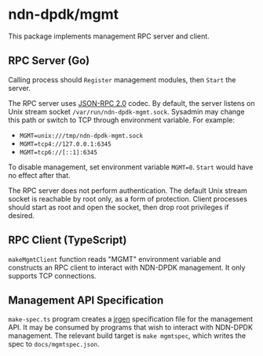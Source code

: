 # ndn-dpdk/mgmt

This package implements management RPC server and client.

## RPC Server (Go)

Calling process should `Register` management modules, then `Start` the server.

The RPC server uses [JSON-RPC 2.0](https://www.jsonrpc.org/specification) codec.
By default, the server listens on Unix stream socket `/var/run/ndn-dpdk-mgmt.sock`.
Sysadmin may change this path or switch to TCP through environment variable.
For example:

* `MGMT=unix:///tmp/ndn-dpdk-mgmt.sock`
* `MGMT=tcp4://127.0.0.1:6345`
* `MGMT=tcp6://[::1]:6345`

To disable management, set environment variable `MGMT=0`.
`Start` would have no effect after that.

The RPC server does not perform authentication.
The default Unix stream socket is reachable by root only, as a form of protection.
Client processes should start as root and open the socket, then drop root privileges if desired.

## RPC Client (TypeScript)

`makeMgmtClient` function reads "MGMT" environment variable and constructs an RPC client to interact with NDN-DPDK management.
It only supports TCP connections.

## Management API Specification

`make-spec.ts` program creates a [jrgen](https://www.npmjs.com/package/jrgen) specification file for the management API.
It may be consumed by programs that wish to interact with NDN-DPDK management.
The relevant build target is `make mgmtspec`, which writes the spec to `docs/mgmtspec.json`.
